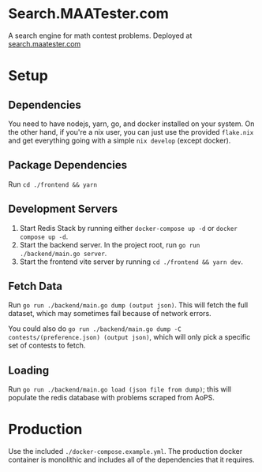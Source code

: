 # Search.MAATester.com

A search engine for math contest problems. Deployed at
[search.maatester.com](https://search.maatester.com)

# Setup

## Dependencies

You need to have nodejs, yarn, go, and docker installed on your system. On the
other hand, if you're a nix user, you can just use the provided `flake.nix` and
get everything going with a simple `nix develop` (except docker).

## Package Dependencies

Run `cd ./frontend && yarn`

## Development Servers

1. Start Redis Stack by running either `docker-compose up -d` or `docker compose up -d`.
2. Start the backend server. In the project root, run `go run ./backend/main.go server`.
3. Start the frontend vite server by running `cd ./frontend && yarn dev`.

## Fetch Data

Run `go run ./backend/main.go dump (output json)`. This will fetch the full
dataset, which may sometimes fail because of network errors.

You could also do `go run ./backend/main.go dump -C contests/(preference.json) (output json)`, which will only pick a specific set of contests to fetch.

## Loading

Run `go run ./backend/main.go load (json file from dump)`; this
will populate the redis database with problems scraped from AoPS.

# Production

Use the included `./docker-compose.example.yml`. The production docker container
is monolithic and includes all of the dependencies that it requires.
